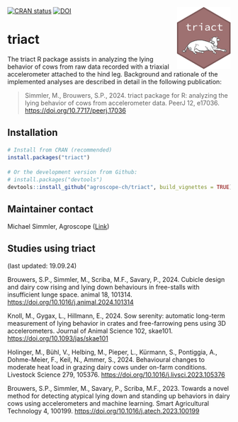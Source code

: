 <!-- badges: start -->

[![CRAN
status](https://www.r-pkg.org/badges/version/triact)](https://cran.r-project.org/package=triact) <img src="logo.png" align="right" height="140" /> 
[![DOI](https://zenodo.org/badge/723059477.svg)](https://zenodo.org/doi/10.5281/zenodo.10612925)
<!-- badges: end --> 


# triact
The triact R package assists in analyzing the lying behavior of cows from raw data recorded with a triaxial accelerometer attached to the hind leg. Background and rationale of the implemented analyses are described in detail in the following publication:

>Simmler, M., Brouwers, S.P., 2024. triact package for R: analyzing the lying behavior of cows from accelerometer data. PeerJ 12, e17036. https://doi.org/10.7717/peerj.17036


## Installation
```r
# Install from CRAN (recommended)
install.packages("triact")

# Or the development version from Github:
# install.packages("devtools")
devtools::install_github("agroscope-ch/triact", build_vignettes = TRUE)
```
## Maintainer contact 

Michael Simmler, Agroscope ([Link](https://ira.agroscope.ch/en-US/person/19776))

## Studies using triact 
(last updated: 19.09.24)

Brouwers, S.P., Simmler, M., Scriba, M.F., Savary, P., 2024. Cubicle design and dairy cow rising and lying down behaviours in free-stalls with insufficient lunge space. animal 18, 101314. https://doi.org/10.1016/j.animal.2024.101314

Knoll, M., Gygax, L., Hillmann, E., 2024. Sow serenity: automatic long-term measurement of lying behavior in crates and free-farrowing pens using 3D accelerometers. Journal of Animal Science 102, skae101. https://doi.org/10.1093/jas/skae101

Holinger, M., Bühl, V., Helbing, M., Pieper, L., Kürmann, S., Pontiggia, A., Dohme-Meier, F., Keil, N., Ammer, S., 2024. Behavioural changes to moderate heat load in grazing dairy cows under on-farm conditions. Livestock Science 279, 105376. https://doi.org/10.1016/j.livsci.2023.105376

Brouwers, S.P., Simmler, M., Savary, P., Scriba, M.F., 2023. Towards a novel method for detecting atypical lying down and standing up behaviors in dairy cows using accelerometers and machine learning. Smart Agricultural Technology 4, 100199. https://doi.org/10.1016/j.atech.2023.100199









